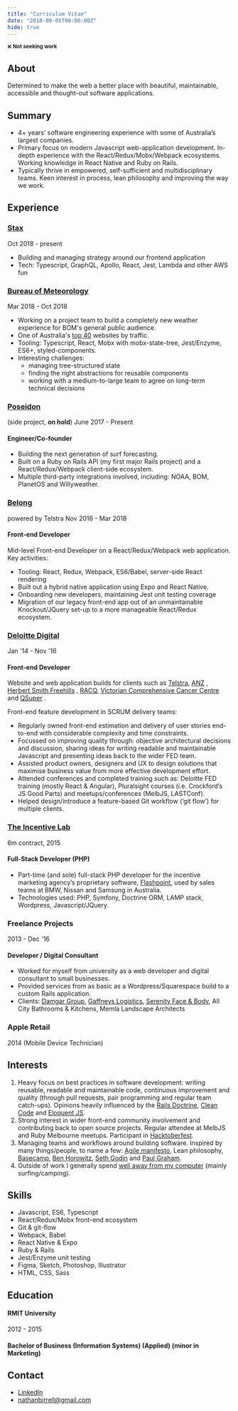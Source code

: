 ```yaml
---
title: "Curriculum Vitae"
date: "2018-09-05T00:00:00Z"
hide: true
---
```


<small>❌ **Not seeking work**</small>
<!-- Available full-time from: **July 2018**. -->

About
-----

Determined to make the web a better place with beautiful, maintainable, accessible and thought-out software applications.

Summary
-------

*   4+ years’ software engineering experience with some of Australia’s largest companies.
*   Primary focus on modern Javascript web-application development. In-depth experience with the React/Redux/Mobx/Webpack ecosystems. Working knowledge in React Native and Ruby on Rails.
*   Typically thrive in empowered, self-sufficient and multidisciplinary teams. Keen interest in process, lean philosophy and improving the way we work.

Experience
----------

### [Stax](https://stax.io/)
Oct 2018 - present

* Building and managing strategy around our frontend application
* Tech: Typescript, GraphQL, Apollo, React, Jest, Lambda and other AWS fun

### [Bureau of Meteorology](https://beta.weather.bom.gov.au/)
Mar 2018 - Oct 2018

* Working on a project team to build a completely new weather experience for BOM's general public audience.
* One of Australia's [top 40](https://www.alexa.com/topsites/countries/AU) websites by traffic.
* Tooling: Typescript, React, Mobx with mobx-state-tree, Jest/Enzyme, ES6+, styled-components.
* Interesting challenges:
    * managing tree-structured state
    * finding the right abstractions for reusable components
    * working with a medium-to-large team to agree on long-term technical decisions


### [Poseidon](http://surfposeidon.io)
(side project, **on hold**)
June 2017 - Present

#### Engineer/Co-founder

*   Building the next generation of surf forecasting.
*   Built on a Ruby on Rails API (my first major Rails project) and a React/Redux/Webpack client-side ecosystem.
*   Multiple third-party integrations involved, including: NOAA, BOM, PlanetOS and Willyweather.

### [Belong](https://www.belong.com.au)
powered by Telstra
Nov 2016 - Mar 2018

#### Front-end Developer

Mid-level Front-end Developer on a React/Redux/Webpack web application. Key activities:

*   Tooling: React, Redux, Webpack, ES6/Babel, server-side React rendering
*   Built out a hybrid native application using Expo and React Native.
*   Onboarding new developers, maintaining Jest unit testing coverage
*   Migration of our legacy front-end app out of an unmaintainable Knockout/JQuery set-up to a more manageable React/Redux ecosystem.

### [Deloitte Digital](http://www.deloittedigital.com/au/work)
Jan '14 - Nov '16

#### Front-end Developer

Website and web application builds for clients such as [Telstra](https://www.telstra.com.au), [ANZ](https://www.anz.com.au/personal/) , [Herbert Smith Freehills](https://www.herbertsmithfreehills.com) , [RACQ](https://www.racq.com.au), [Victorian Comprehensive Cancer Centre](https://conexus.victorianccc.org.au) and [QSuper](https://qsuper.qld.gov.au) .

Front-end feature development in SCRUM delivery teams:

*   Regularly owned front-end estimation and delivery of user stories end-to-end with considerable complexity and time constraints.
*   Focussed on improving quality through: objective architectural decisions and discussion, sharing ideas for writing readable and maintainable Javascript and presenting ideas back to the wider FED team.
*   Assisted product owners, designers and UX to design solutions that maximise business value from more effective development effort.
*   Attended conferences and completed training such as: Deloitte FED training (mostly React & Angular), Pluralsight courses (i.e. Crockford’s JS Good Parts) and meetups/conferences (MelbJS, LASTConf).
*   Helped design/introduce a feature-based Git workflow (‘git flow’) for multiple clients.

### [The Incentive Lab](http://www.theincentivelab.com)
6m contract, 2015

#### Full-Stack Developer (PHP)

*   Part-time (and sole) full-stack PHP developer for the incentive marketing agency’s proprietary software, [Flashpoint](www.theflashpointapp.com), used by sales teams at BMW, Nissan and Samsung in Australia.
*   Technologies used: PHP, Symfony, Doctrine ORM, LAMP stack, Wordpress, Javascript/JQuery.

### Freelance Projects
2013 - Dec '16

#### Developer / Digital Consultant

*   Worked for myself from university as a web developer and digital consultant to small businesses.
*   Provided services from as basic as a Wordpress/Squarespace build to a custom Rails application.
*   Clients: [Damgar Group](http://damgargroup.com.au/), [Gaffneys Logistics](http://gaffneys.com.au/), [Serenity Face & Body](http://serenityfaceandbody.com.au/), All City Bathrooms & Kitchens, Memla Landscape Architects

### Apple Retail
2014 (Mobile Device Technician)


Interests
---------

1.  Heavy focus on best practices in software development: writing reusable, readable and maintainable code, continuous improvement and quality (through pull requests, pair programming and regular team catch-ups). Opinions heavily influenced by the [Rails Doctrine](http://rubyonrails.org/doctrine/), [Clean Code](https://www.amazon.com/Clean-Code-Handbook-Software-Craftsmanship/dp/0132350882) and [Eloquent JS](http://eloquentjavascript.net/).
2.  Strong interest in wider front-end community involvement and contributing back to open source projects. Regular attendee at MelbJS and Ruby Melbourne meetups. Participant in [Hacktoberfest](https://hacktoberfest.digitalocean.com/).
3.  Managing teams and workflows around building software. Inspired by many things/people, to name a few: [Agile manifesto](http://agilemanifesto.org/), Lean philosophy, [Basecamp](https://m.signalvnoise.com/), [Ben Horowitz](https://www.amazon.com/Hard-Thing-About-Things-Building/dp/0062273205), [Seth Godin](http://sethgodin.typepad.com/) and [Paul Graham](http://www.paulgraham.com/articles.html).
4.  Outside of work I generally spend [well away from my computer](https://instagram.com/nathanbirrell) (mainly surfing/camping).


Skills
------

*   Javascript, ES6, Typescript
*   React/Redux/Mobx front-end ecosystem
*   Git & git-flow
*   Webpack, Babel
*   React Native & Expo
*   Ruby & Rails
*   Jest/Enzyme unit testing
*   Figma, Sketch, Photoshop, Illustrator
*   HTML, CSS, Sass


Education
---------

#### RMIT University

2012 - 2015

#### Bachelor of Business (Information Systems) (Applied) (minor in Marketing)

Contact
--------------

*   [LinkedIn](https://www.linkedin.com/in/nathanbirrell)
*   [nathanbirrell@gmail.com](mailto:nathanbirrell@gmail.com)